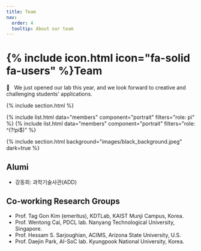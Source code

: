 ```yaml
---
title: Team
nav:
  order: 4
  tooltip: About our team
---
```


# {% include icon.html icon="fa-solid fa-users" %}Team

:bell: &nbsp; We just opened our lab this year, and we look forward to creative and challenging students' applications. 

{% include section.html %}

{% include list.html data="members" component="portrait" filters="role: pi" %}
{% include list.html data="members" component="portrait" filters="role: ^(?!pi$)" %}

{% include section.html background="images/black_background.jpeg" dark=true %}

## Alumi
- 강동희: 과학기술사관(ADD)

## Co-working Research Groups

- Prof. Tag Gon Kim (emeritus), KDTLab, KAIST Munji Campus, Korea.
- Prof. Wentong Cai, PDCL lab. Nanyang Technological University, Singapore.
- Prof. Hessam S. Sarjoughian, ACIMS, Arizona State University, U.S.
- Prof. Daejin Park, AI-SoC lab. Kyungpook National University, Korea. 

